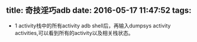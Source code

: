 title: 奇技淫巧adb
date: 2016-05-17 11:47:52
tags:
---
- 1 activity栈中的所有activity
 adb shell后，再输入dumpsys activity activities,可以看到所有的activity以及相关栈状态。